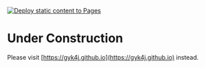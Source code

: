 [![Deploy static content to Pages](https://github.com/gyk4j/gyk4j.github.io/actions/workflows/static.yml/badge.svg)](https://github.com/gyk4j/gyk4j.github.io/actions/workflows/static.yml)

# Under Construction

Please visit [https://gyk4j.github.io](https://gyk4j.github.io) instead.
